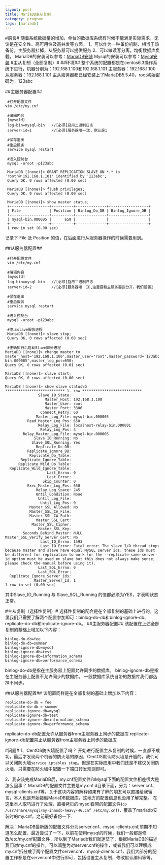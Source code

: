 ```yaml
---
layout: post
title: MariaDB主从复制
category: program 
tags: [mariadb]
---
```


#前言#
随着系统数据量的增加，单台的数据库系统有时候不能满足实际需求，无论是在安全性、高可用性及高并发等方面。
1、可以作为一种备份机制，相当于热备份。主服务器挂掉，从服务器可以提供服务
2、可以做读写分离，均衡数据库负载。
MariaDB的安装可以参考：[MariaDB安装](http://fee.im/2014/10/23/centos6.3-install-mariadb5.5.40)
Mysql的安装可以参考：[Mysql安装](http://fee.im/2014/08/20/centos6.4-mysql5.5-install)
#主从复制（全部复制）#
##环境##
整个系统的配置都是在centos6.3操作系统下进行，机器分别为：192.168.1.100和192.168.1.101
主服务器：192.168.1.100
从服务器：192.168.1.101
主从服务器都已经安装上了MariaDB5.5.40，root初始密码为：123abc

##主服务器配置##
```
 #打开配置文件
vim /etc/my.cnf

 #编辑内容
 [mysqld]
 log-bin=mysql-bin   //[必须]启用二进制日志
 server-id=1         //[必须]服务器唯一ID，默认是1
 
 #保存退出
 #重启服务
 service mysql restart
 
 #进入控制台
 mysql -uroot -p123abc
 
 MariaDB [(none)]> GRANT REPLICATION SLAVE ON *.* to 'root'@'192.168.1.101' identified by '123abc';
 Query OK, 0 rows affected (0.00 sec)

 MariaDB [(none)]> flush privileges;
 Query OK, 0 rows affected (0.00 sec)

 MariaDB [(none)]> show master status;
 +------------------+----------+--------------+------------------+
 | File             | Position | Binlog_Do_DB | Binlog_Ignore_DB |
 +------------------+----------+--------------+------------------+
 | mysql-bin.000005 |      650 |              |                  |
 +------------------+----------+--------------+------------------+
 1 row in set (0.00 sec)

```
记录下 File 及 Position 的值，在后面进行从服务器操作的时候需要用到。

##从服务器配置##
```java:n
 #打开配置文件
 vim /etc/my.cnf
 
 #编辑内容
 [mysqld]
 log-bin=mysql-bin   //[必须]启用二进制日志
 server-id=2         //[必须]服务器唯一ID,这里要和主服务器区分开，我们设置2
 
 #保存退出
 #重启服务
 service mysql restart
 
 #进入控制台
 mysql -uroot -p123abc
 
 #停止slave服务进程
 MariaDB [(none)]> slave stop;
 Query OK, 0 rows affected (0.00 sec)
 
 #正确执行后启动Slave同步进程
MariaDB [(none)]> change master to master_host='192.168.1.100',master_user='root',master_password='123abc',master_log_file='mysql-bin.000005',master_log_pos=650;
Query OK, 0 rows affected (0.01 sec)

MariaDB [(none)]> slave start;
Query OK, 0 rows affected (0.00 sec)

MariaDB [(none)]> show slave status\G
*************************** 1. row ***************************
               Slave_IO_State: 
                  Master_Host: 192.168.1.100
                  Master_User: root
                  Master_Port: 3306
                Connect_Retry: 60
              Master_Log_File: mysql-bin.000005
          Read_Master_Log_Pos: 650
               Relay_Log_File: localhost-relay-bin.000001
                Relay_Log_Pos: 4
        Relay_Master_Log_File: mysql-bin.000005
             Slave_IO_Running: No
            Slave_SQL_Running: Yes
              Replicate_Do_DB: 
          Replicate_Ignore_DB: 
           Replicate_Do_Table: 
       Replicate_Ignore_Table: 
      Replicate_Wild_Do_Table: 
  Replicate_Wild_Ignore_Table: 
                   Last_Errno: 0
                   Last_Error: 
                 Skip_Counter: 0
          Exec_Master_Log_Pos: 650
              Relay_Log_Space: 245
              Until_Condition: None
               Until_Log_File: 
                Until_Log_Pos: 0
           Master_SSL_Allowed: No
           Master_SSL_CA_File: 
           Master_SSL_CA_Path: 
              Master_SSL_Cert: 
            Master_SSL_Cipher: 
               Master_SSL_Key: 
        Seconds_Behind_Master: NULL
Master_SSL_Verify_Server_Cert: No
                Last_IO_Errno: 1593
                Last_IO_Error: Fatal error: The slave I/O thread stops because master and slave have equal MySQL server ids; these ids must be different for replication to work (or the --replicate-same-server-id option must be used on slave but this does not always make sense; please check the manual before using it).
               Last_SQL_Errno: 0
               Last_SQL_Error: 
  Replicate_Ignore_Server_Ids: 
             Master_Server_Id: 1
1 row in set (0.00 sec)

```
其中Slave_IO_Running 与 Slave_SQL_Running 的值都必须为YES，才表明状态正常。

#主从复制（选择性复制）#
选择性复制的配合是在全部复制的基础上进行的，这里我们只需要了解两个配置参加即可：binlog-do-db和binlog-ignore-db、replicate-do-db和replicate-ignore-db。
##主服务器配置##
该配置在上述全部复制的基础上增加以下内容：

```
binlog-do-db=fee
binlog-do-db=summer
binlog-ignore-db=mysql
binlog-ignore-db=test
binlog-ignore-db=information_schema
binlog-ignore-db=performance_schema
```

binlog-do-db是指在主服务器上配置允许同步的数据库。
binlog-ignore-db是指在主服务器上配置不允许同步的数据库。
一般数据库系统自带的数据库我们都选择不同步。

##从服务器配置##
该配置同样是在全部复制的基础上增加以下内容：

```
replicate-do-db = fee
replicate-do-db = summer
replicate-ignore-db=mysql
replicate-ignore-db=test
replicate-ignore-db=information_schema
replicate-ignore-db=performance_schema
```

replicate-do-db配置允许从服务器from主服务器上同步的数据库
replicate-ignore-db配置禁止从服务器from主服务器上同步的数据库

#问题#
1、CentOS防火墙配置了吗？
开始进行配置主从复制的时候，一直都不成功，最后才发现两个机器的防火墙的原因，CentOS默认防火墙是开启的，我们可以关闭防火墙`service iptables stop`。但是在实际应用中我们还是不建议关闭防火墙，只需要在防火墙中配置一下端口转发规则即可。

2、我安装完成MariaDB后，my.cnf配置文件和Mysql下面的配置文件相差很大是怎么回事？
MariaDB的配置文件主要是my.cnf.d目录下面，分为：server.cnf、mysql-clients.cnf等，关于这块内容的解释如果有了解的朋友可以直接给我留言，本人也是开始接触MariaDB数据库，这地方的配置信息也没用了解完整。
在这里本人取巧进行了处理，直接拷贝的mysql自带的配置文件(`cp /usr/share/mysql/my-innodb-heavy-4G.cnf /etc/my.cnf`)，覆盖了mariadb安装时的my.cnf，之前最好备份一下.

解决：MariaDB最新版的配置文件分为server.cnf、mysql-clients.cnf,前期不知道怎么配置，最近尝试了一下，以前在使用mysql的时候，我们一般都是修改/etc/my.cnf配置文件，所以到了Mariadb我们就迷茫了，根据MariaDB的描述我们对my.cnf的操作，可以调整为对server.cnf的操作，或者我们可以理解成my.cnf拆分成了两个配置文件server.cnf、mysql-clients.cnf，我们大部分的配置工作都是在server.cnf中进行即可，包括设置主从复制，修改默认编码等等。



